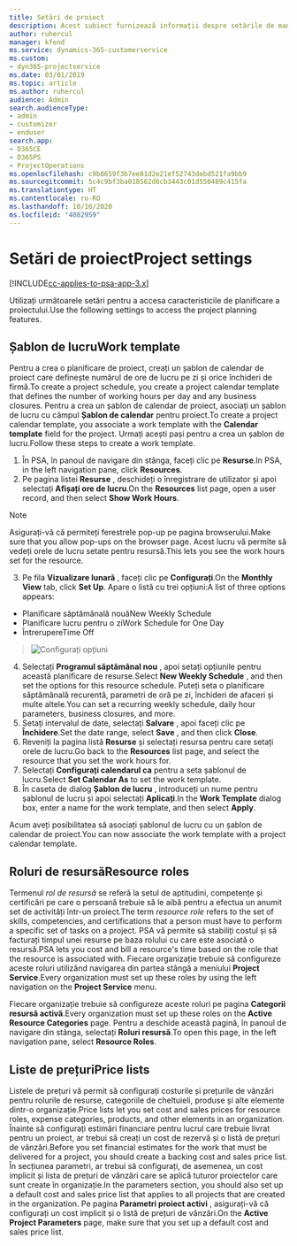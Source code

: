 ```yaml
---
title: Setări de proiect
description: Acest subiect furnizează informații despre setările de management de proiect.
author: ruhercul
manager: kfend
ms.service: dynamics-365-customerservice
ms.custom:
- dyn365-projectservice
ms.date: 03/01/2019
ms.topic: article
ms.author: ruhercul
audience: Admin
search.audienceType:
- admin
- customizer
- enduser
search.app:
- D365CE
- D365PS
- ProjectOperations
ms.openlocfilehash: c9b8659f3b7ee81d2e21ef52743debd521fa9bb9
ms.sourcegitcommit: 5c4c9bf3ba018562d6cb3443c01d550489c415fa
ms.translationtype: HT
ms.contentlocale: ro-RO
ms.lasthandoff: 10/16/2020
ms.locfileid: "4082959"
---
```

# <a name="project-settings"></a><span data-ttu-id="2ce79-103">Setări de proiect</span><span class="sxs-lookup"><span data-stu-id="2ce79-103">Project settings</span></span>

[!INCLUDE[cc-applies-to-psa-app-3.x](../includes/cc-applies-to-psa-app-3x.md)]

<span data-ttu-id="2ce79-104">Utilizați următoarele setări pentru a accesa caracteristicile de planificare a proiectului.</span><span class="sxs-lookup"><span data-stu-id="2ce79-104">Use the following settings to access the project planning features.</span></span>

## <a name="work-template"></a><span data-ttu-id="2ce79-105">Șablon de lucru</span><span class="sxs-lookup"><span data-stu-id="2ce79-105">Work template</span></span>

<span data-ttu-id="2ce79-106">Pentru a crea o planificare de proiect, creați un șablon de calendar de proiect care definește numărul de ore de lucru pe zi și orice închideri de firmă.</span><span class="sxs-lookup"><span data-stu-id="2ce79-106">To create a project schedule, you create a project calendar template that defines the number of working hours per day and any business closures.</span></span> <span data-ttu-id="2ce79-107">Pentru a crea un șablon de calendar de proiect, asociați un șablon de lucru cu câmpul **Șablon de calendar** pentru proiect.</span><span class="sxs-lookup"><span data-stu-id="2ce79-107">To create a project calendar template, you associate a work template with the **Calendar template** field for the project.</span></span> <span data-ttu-id="2ce79-108">Urmați acești pași pentru a crea un șablon de lucru.</span><span class="sxs-lookup"><span data-stu-id="2ce79-108">Follow these steps to create a work template.</span></span>

1. <span data-ttu-id="2ce79-109">În PSA, în panoul de navigare din stânga, faceți clic pe **Resurse**.</span><span class="sxs-lookup"><span data-stu-id="2ce79-109">In PSA, in the left navigation pane, click **Resources**.</span></span> 
2. <span data-ttu-id="2ce79-110">Pe pagina listei **Resurse** , deschideți o înregistrare de utilizator și apoi selectați **Afișați ore de lucru**.</span><span class="sxs-lookup"><span data-stu-id="2ce79-110">On the **Resources** list page, open a user record, and then select **Show Work Hours**.</span></span>

  > [!NOTE]
  > <span data-ttu-id="2ce79-111">Asigurați-vă că permiteți ferestrele pop-up pe pagina browserului.</span><span class="sxs-lookup"><span data-stu-id="2ce79-111">Make sure that you allow pop-ups on the browser page.</span></span> <span data-ttu-id="2ce79-112">Acest lucru vă permite să vedeți orele de lucru setate pentru resursă.</span><span class="sxs-lookup"><span data-stu-id="2ce79-112">This lets you see the work hours set for the resource.</span></span>
  
3. <span data-ttu-id="2ce79-113">Pe fila **Vizualizare lunară** , faceți clic pe **Configurați**.</span><span class="sxs-lookup"><span data-stu-id="2ce79-113">On the **Monthly View** tab, click **Set Up**.</span></span> <span data-ttu-id="2ce79-114">Apare o listă cu trei opțiuni:</span><span class="sxs-lookup"><span data-stu-id="2ce79-114">A list of three options appears:</span></span> 

  - <span data-ttu-id="2ce79-115">Planificare săptămânală nouă</span><span class="sxs-lookup"><span data-stu-id="2ce79-115">New Weekly Schedule</span></span>
  - <span data-ttu-id="2ce79-116">Planificare lucru pentru o zi</span><span class="sxs-lookup"><span data-stu-id="2ce79-116">Work Schedule for One Day</span></span>
  - <span data-ttu-id="2ce79-117">Întrerupere</span><span class="sxs-lookup"><span data-stu-id="2ce79-117">Time Off</span></span>

> ![Configurați opțiuni](media/project-13.png)

4. <span data-ttu-id="2ce79-119">Selectați **Programul săptămânal nou** , apoi setați opțiunile pentru această planificare de resurse.</span><span class="sxs-lookup"><span data-stu-id="2ce79-119">Select **New Weekly Schedule** , and then set the options for this resource schedule.</span></span> <span data-ttu-id="2ce79-120">Puteți seta o planificare săptămânală recurentă, parametri de oră pe zi, închideri de afaceri și multe altele.</span><span class="sxs-lookup"><span data-stu-id="2ce79-120">You can set a recurring weekly schedule, daily hour parameters, business closures, and more.</span></span>
5. <span data-ttu-id="2ce79-121">Setați intervalul de date, selectați **Salvare** , apoi faceți clic pe **Închidere**.</span><span class="sxs-lookup"><span data-stu-id="2ce79-121">Set the date range, select **Save** , and then click **Close**.</span></span> 
6. <span data-ttu-id="2ce79-122">Reveniți la pagina listă **Resurse** și selectați resursa pentru care setați orele de lucru.</span><span class="sxs-lookup"><span data-stu-id="2ce79-122">Go back to the **Resources** list page, and select the resource that you set the work hours for.</span></span> 
7. <span data-ttu-id="2ce79-123">Selectați **Configurați calendarul ca** pentru a seta șablonul de lucru.</span><span class="sxs-lookup"><span data-stu-id="2ce79-123">Select **Set Calendar As** to set the work template.</span></span> 
8. <span data-ttu-id="2ce79-124">În caseta de dialog **Șablon de lucru** , introduceți un nume pentru șablonul de lucru și apoi selectați **Aplicați**.</span><span class="sxs-lookup"><span data-stu-id="2ce79-124">In the **Work Template** dialog box, enter a name for the work template, and then select **Apply**.</span></span> 

<span data-ttu-id="2ce79-125">Acum aveți posibilitatea să asociați șablonul de lucru cu un șablon de calendar de proiect.</span><span class="sxs-lookup"><span data-stu-id="2ce79-125">You can now associate the work template with a project calendar template.</span></span>

## <a name="resource-roles"></a><span data-ttu-id="2ce79-126">Roluri de resursă</span><span class="sxs-lookup"><span data-stu-id="2ce79-126">Resource roles</span></span>

<span data-ttu-id="2ce79-127">Termenul *rol de resursă* se referă la setul de aptitudini, competențe și certificări pe care o persoană trebuie să le aibă pentru a efectua un anumit set de activități într-un proiect.</span><span class="sxs-lookup"><span data-stu-id="2ce79-127">The term *resource role* refers to the set of skills, competencies, and certifications that a person must have to perform a specific set of tasks on a project.</span></span> <span data-ttu-id="2ce79-128">PSA vă permite să stabiliți costul și să facturați timpul unei resurse pe baza rolului cu care este asociată o resursă.</span><span class="sxs-lookup"><span data-stu-id="2ce79-128">PSA lets you cost and bill a resource's time based on the role that the resource is associated with.</span></span> <span data-ttu-id="2ce79-129">Fiecare organizație trebuie să configureze aceste roluri utilizând navigarea din partea stângă a meniului **Project Service**.</span><span class="sxs-lookup"><span data-stu-id="2ce79-129">Every organization must set up these roles by using the left navigation on the **Project Service** menu.</span></span>

<span data-ttu-id="2ce79-130">Fiecare organizație trebuie să configureze aceste roluri pe pagina **Categorii resursă activă**.</span><span class="sxs-lookup"><span data-stu-id="2ce79-130">Every organization must set up these roles on the **Active Resource Categories** page.</span></span> <span data-ttu-id="2ce79-131">Pentru a deschide această pagină, în panoul de navigare din stânga, selectați **Roluri resursă**.</span><span class="sxs-lookup"><span data-stu-id="2ce79-131">To open this page, in the left navigation pane, select **Resource Roles**.</span></span>

## <a name="price-lists"></a><span data-ttu-id="2ce79-132">Liste de prețuri</span><span class="sxs-lookup"><span data-stu-id="2ce79-132">Price lists</span></span>

<span data-ttu-id="2ce79-133">Listele de prețuri vă permit să configurați costurile și prețurile de vânzări pentru rolurile de resurse, categoriile de cheltuieli, produse și alte elemente dintr-o organizație.</span><span class="sxs-lookup"><span data-stu-id="2ce79-133">Price lists let you set cost and sales prices for resource roles, expense categories, products, and other elements in an organization.</span></span> <span data-ttu-id="2ce79-134">Înainte să configurați estimări financiare pentru lucrul care trebuie livrat pentru un proiect, ar trebui să creați un cost de rezervă și o listă de prețuri de vânzări.</span><span class="sxs-lookup"><span data-stu-id="2ce79-134">Before you set financial estimates for the work that must be delivered for a project, you should create a backing cost and sales price list.</span></span> <span data-ttu-id="2ce79-135">În secțiunea parametri, ar trebui să configurați, de asemenea, un cost implicit și lista de prețuri de vânzări care se aplică tuturor proiectelor care sunt create în organizație.</span><span class="sxs-lookup"><span data-stu-id="2ce79-135">In the parameters section, you should also set up a default cost and sales price list that applies to all projects that are created in the organization.</span></span> <span data-ttu-id="2ce79-136">Pe pagina **Parametri proiect activi** , asigurați-vă că configurați un cost implicit și o listă de prețuri de vânzări.</span><span class="sxs-lookup"><span data-stu-id="2ce79-136">On the **Active Project Parameters** page, make sure that you set up a default cost and sales price list.</span></span>
